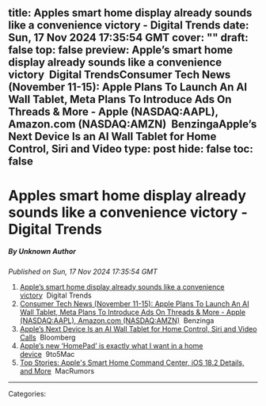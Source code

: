 title: Apples smart home display already sounds like a convenience victory - Digital Trends
date: Sun, 17 Nov 2024 17:35:54 GMT
cover: ""
draft: false
top: false
preview: Apple’s smart home display already sounds like a convenience victory&nbsp;&nbsp;Digital TrendsConsumer Tech News (November 11-15): Apple Plans To Launch An AI Wall Tablet, Meta Plans To Introduce Ads On Threads & More - Apple (NASDAQ:AAPL), Amazon.com (NASDAQ:AMZN)&nbsp;&nbsp;BenzingaApple’s Next Device Is an AI Wall Tablet for Home Control, Siri and Video
type: post
hide: false
toc: false
---

# Apples smart home display already sounds like a convenience victory - Digital Trends
##### By Unknown Author
_Published on Sun, 17 Nov 2024 17:35:54 GMT_

1.  [Apple’s smart home display already sounds like a convenience victory](https://news.google.com/rss/articles/CBMimgFBVV95cUxPdUVEamtxbFBHQmU3WXd2c3dxNERhaWhkVm9iN0d3a1FTSVlEcG84a2U1c3hWUEIwWHA2MkhvTDdqT1VtRmNNTDdhWURjRG56MGJGeFl3YS0yODZ1cy1JSGhPdEVOajhiSHNSaTA3QjVDY01rLXBxNENPZGg3ZFlsRVo5cDRNLTU5NlZiaDc4c1pIeXV5ZDJzOEpB?oc=5)  Digital Trends
2.  [Consumer Tech News (November 11-15): Apple Plans To Launch An AI Wall Tablet, Meta Plans To Introduce Ads On Threads & More - Apple (NASDAQ:AAPL), Amazon.com (NASDAQ:AMZN)](https://news.google.com/rss/articles/CBMihgJBVV95cUxPcDVyZjJ4TUs2V0pNOXZOU1lUMHUxel8tQm9DZ0V5cFJ2VXltcEVaNjROeDFmcVlqbURVRExEYTFBc1dSN0FOS3ltYUdNLWZ0UDJGdnBxZ2J6VFBPb2hkSXVRMDdCMENIbHRZVmtBZnlrZWRJUGVtY2p3Y0pqNXNUN1J2Z0FmRWtWSzN3Yk1MTkRIU3gwcHI2VUhwZ2NUYmFncEstejBMWWk5bWhyZlYyNGJqLWVtb0FwUTJ6QTEzM2NVejBPZUFsRG5fOFFMQ0xMaGdmTG9LTUxQcGwwSjJPUy1QVHUzTGJXaGI3X085LUQ5cU5GdnIta1E1YTlDU0VpWElzUTNB?oc=5)  Benzinga
3.  [Apple’s Next Device Is an AI Wall Tablet for Home Control, Siri and Video Calls](https://news.google.com/rss/articles/CBMiwgFBVV95cUxOSmlKMWlwV1gtOWM5T09HMHowSTQwckZkUzFsYUthMVQwaWU3S2ZoWFQxQlRianU5VDhWVWFmOTI2dE10ZEt6d3FBQXU3OF80RkJWU0RCVEpFc25WMnZhUVBjTzU0TGN4djFhRGJpU05GcTAwT1RjVXRyTHk5aC1XUy1LSHdBdzZyeDlRX0pUVkphTVJRdXVHcXF5T2ZRenNnX01PaXRXSHBIb0tBSjBSVkhWcmNkTm5pLUdOWlNtTHZ6dw?oc=5)  Bloomberg
4.  [Apple’s new ‘HomePad’ is exactly what I want in a home device](https://news.google.com/rss/articles/CBMilAFBVV95cUxNWmJYZW5JQ1J1NHZDcFdNZGVrRU8xQ2dockZ1Zk1IVFJPVGtLSUh3QkxkaUNNLVRkeWN4R284aGN1M005QnU4ZmtWYmtPSTJQTVJtLTFYeE5Rc2FpbXFEdjhweGZfNzZYSmVKSXZWR3lEMjBuSWtMUWd2V3JYSFdZWnhqdzRjSGlqT2t6YnI2eUVNeWhw?oc=5)  9to5Mac
5.  [Top Stories: Apple's Smart Home Command Center, iOS 18.2 Details, and More](https://news.google.com/rss/articles/CBMiiAFBVV95cUxQZlpnbDVfTDNtZXYwR2cxb1BnZDY3RkN1Xzk2M1lPaG51MFh0UE5KNlpZdXdaajhMWEgxX0JOaFFWcTNIY1F1cTVyNWRLcldjeVEzRzYwWVhWN2p2bW95RjMzemx6bDJYckJ5QmpncEdLOWZ5b3VXWFpxbVlBVFFtaVNZOXlhZXVr?oc=5)  MacRumors

---
Categories: 
